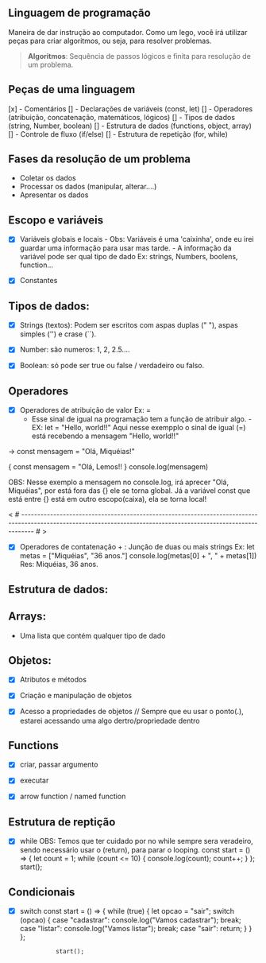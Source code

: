 ## Linguagem de programação

Maneira de dar instrução ao computador.
Como um lego, você irá utilizar peças para criar algoritmos, ou seja, para resolver problemas.

> **Algoritmos**: Sequência de passos lógicos e finita para resolução de um problema.


## Peças de uma linguagem

[x] - Comentários 
[] - Declarações de variáveis (const, let)
[] - Operadores (atribuição, concatenação, matemáticos, lógicos)
[] - Tipos de dados (string, Number, boolean)
[] - Estrutura de dados (functions, object, array)
[] - Controle de fluxo (if/else)
[] - Estrutura de repetição (for, while)


## Fases da resolução de um problema

- Coletar os dados
- Processar os dados (manipular, alterar....)
- Apresentar os dados

## Escopo e variáveis

- [x] Variáveis globais e locais
        - Obs: Variáveis é uma 'caixinha', onde eu irei guardar uma informação para usar mas tarde.
        - A informação da variável pode ser qual tipo de dado Ex: strings, Numbers, boolens, function... 

- [x] Constantes



## Tipos de dados:

- [x] Strings (textos): Podem ser escritos com aspas duplas (" "), aspas simples ('') e crase (``).
- [x] Number: são numeros: 1, 2, 2.5....
- [x] Boolean: só pode ser true ou false / verdadeiro ou falso.


## Operadores

- [x] Operadores de atribuição de valor Ex: =
    - Esse sinal de igual na programação tem a função de atribuir algo.
            - EX: let = "Hello, world!!" Aqui nesse exempplo o sinal de igual (=) está recebendo a mensagem "Hello, world!!"


-> const mensagem = "Olá, Miquéias!"

{
    const mensagem = "Olá, Lemos!!
}
console.log(mensagem)

OBS: Nesse exemplo a mensagem no console.log, irá aprecer "Olá, Miquéias", por está fora das {} ele se torna global. Já a variável const que está entre {} está em outro escopo(caixa), ela se torna local!

< # ---------------------------------------------------------------------------------------------------------------------------------------------------------------- # >

- [x] Operadores de contatenação + : Junção de duas ou mais strings
    Ex: let metas = ["Miquéias", "36 anos."]
    console.log(metas[0] + ", " + metas[1])
    Res: Miquéias, 36 anos.

## Estrutura de dados:


## Arrays:

- Uma lista que contém qualquer tipo de dado

## Objetos:

- [x] Atributos e métodos
- [x] Criação e manipulação de objetos
- [x] Acesso a propriedades de objetos // Sempre que eu usar o ponto(.), estarei acessando uma algo dertro/propriedade dentro


## Functions

- [x] criar, passar argumento
- [x] executar
- [x] arrow function / named function


## Estrutura de reptição

- [x] while 
        OBS: Temos que ter cuidado por no while sempre sera veradeiro, sendo necessário usar o (return), para parar o looping.
                    const start = () => {
                        let count = 1;
                        while (count <= 10) {
                        console.log(count);
                        count++;
                        }
                    };
                    start();


## Condicionais

- [x] switch
                const start = () => {
                    while (true) {
                        let opcao = "sair";
                        switch (opcao) {
                        case "cadastrar":
                            console.log("Vamos cadastrar");
                            break;
                        case "listar":
                            console.log("Vamos listar");
                            break;
                        case "sair":
                            return;
                        }
                    }
                    };

                start();